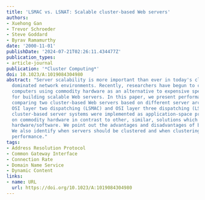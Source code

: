 ```yaml
---
title: 'LSMAC vs. LSNAT: Scalable cluster‐based Web servers'
authors:
- Xuehong Gan
- Trevor Schroeder
- Steve Goddard
- Byrav Ramamurthy
date: '2000-11-01'
publishDate: '2024-07-21T02:26:11.434477Z'
publication_types:
- article-journal
publication: '*Cluster Computing*'
doi: 10.1023/A:1019084304980
abstract: "Server scalability is more important than ever in today's client/server
  dominated network environments. Recently, researchers have begun to consider cluster-based
  computers using commodity hardware as an alternative to expensive specialized hardware
  for building scalable Web servers. In this paper, we present performance results
  comparing two cluster-based Web servers based on different server architectures:
  OSI layer two dispatching (LSMAC) and OSI layer three dispatching (LSNAT). Both
  cluster-based server systems were implemented as application-space programs running
  on commodity hardware in contrast to other, similar, solutions which require specialized
  hardware/software. We point out the advantages and disadvantages of both systems.
  We also identify when servers should be clustered and when clustering will not improve
  performance."
tags:
- Address Resolution Protocol
- Common Gateway Interface
- Connection Rate
- Domain Name Service
- Dynamic Content
links:
- name: URL
  url: https://doi.org/10.1023/A:1019084304980
---
```

